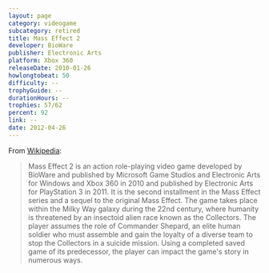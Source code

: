 ```yaml
---
layout: page
category: videogame
subcategory: retired
title: Mass Effect 2
developer: BioWare
publisher: Electronic Arts
platform: Xbox 360
releaseDate: 2010-01-26
howlongtobeat: 50
difficulty: --
trophyGuide: --
durationHours: --
trophies: 57/62
percent: 92
link: --
date: 2012-04-26
---
```


From [Wikipedia](https://en.wikipedia.org/wiki/Mass_Effect_2):

> Mass Effect 2 is an action role-playing video game developed by BioWare and published by Microsoft Game Studios and Electronic Arts for Windows and Xbox 360 in 2010 and published by Electronic Arts for PlayStation 3 in 2011. It is the second installment in the Mass Effect series and a sequel to the original Mass Effect. The game takes place within the Milky Way galaxy during the 22nd century, where humanity is threatened by an insectoid alien race known as the Collectors. The player assumes the role of Commander Shepard, an elite human soldier who must assemble and gain the loyalty of a diverse team to stop the Collectors in a suicide mission. Using a completed saved game of its predecessor, the player can impact the game's story in numerous ways.
